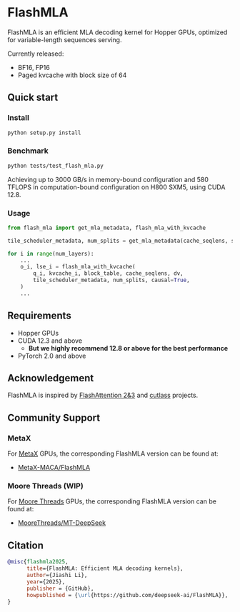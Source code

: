 # FlashMLA

FlashMLA is an efficient MLA decoding kernel for Hopper GPUs, optimized for variable-length sequences serving.

Currently released:
- BF16, FP16
- Paged kvcache with block size of 64

## Quick start

### Install

```bash
python setup.py install
```

### Benchmark

```bash
python tests/test_flash_mla.py
```

Achieving up to 3000 GB/s in memory-bound configuration and 580 TFLOPS in computation-bound configuration on H800 SXM5, using CUDA 12.8.

### Usage

```python
from flash_mla import get_mla_metadata, flash_mla_with_kvcache

tile_scheduler_metadata, num_splits = get_mla_metadata(cache_seqlens, s_q * h_q // h_kv, h_kv)

for i in range(num_layers):
    ...
    o_i, lse_i = flash_mla_with_kvcache(
        q_i, kvcache_i, block_table, cache_seqlens, dv,
        tile_scheduler_metadata, num_splits, causal=True,
    )
    ...
```

## Requirements

- Hopper GPUs
- CUDA 12.3 and above
    - **But we highly recommend 12.8 or above for the best performance**
- PyTorch 2.0 and above

## Acknowledgement

FlashMLA is inspired by [FlashAttention 2&3](https://github.com/dao-AILab/flash-attention/) and [cutlass](https://github.com/nvidia/cutlass) projects.

## Community Support

### MetaX 

For [MetaX](https://www.metax-tech.com) GPUs, the corresponding FlashMLA version can be found at:
- [MetaX-MACA/FlashMLA](https://github.com/MetaX-MACA/FlashMLA)

### Moore Threads (WIP)
For [Moore Threads](https://www.metax-tech.com) GPUs, the corresponding FlashMLA version can be found at:
- [MooreThreads/MT-DeepSeek](https://github.com/MooreThreads/MT-DeepSeek)

## Citation

```bibtex
@misc{flashmla2025,
      title={FlashMLA: Efficient MLA decoding kernels},
      author={Jiashi Li},
      year={2025},
      publisher = {GitHub},
      howpublished = {\url{https://github.com/deepseek-ai/FlashMLA}},
}
```
